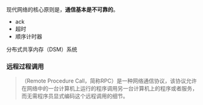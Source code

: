 现代网络的核心原则是，**通信基本是不可靠的**。
- ack
- 超时
- 顺序计时器

分布式共享内存（DSM）系统
### 远程过程调用
>（Remote Procedure Call，简称RPC）是一种网络通信协议，该协议允许在网络中的一台计算机上运行的程序调用另一台计算机上的程序或者服务，而无需程序员显式编码这个远程调用的细节。


